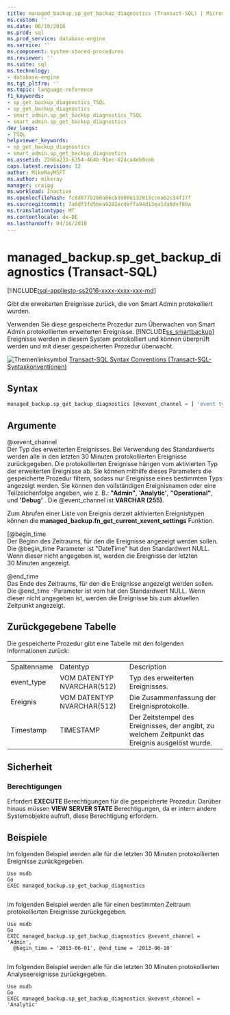 ```yaml
---
title: managed_backup.sp_get_backup_diagnostics (Transact-SQL) | Microsoft Docs
ms.custom: ''
ms.date: 06/10/2016
ms.prod: sql
ms.prod_service: database-engine
ms.service: ''
ms.component: system-stored-procedures
ms.reviewer: ''
ms.suite: sql
ms.technology:
- database-engine
ms.tgt_pltfrm: ''
ms.topic: language-reference
f1_keywords:
- sp_get_backup_diagnostics_TSQL
- sp_get_backup_diagnostics
- smart_admin.sp_get_backup_diagnostics_TSQL
- smart_admin.sp_get_backup_diagnostics
dev_langs:
- TSQL
helpviewer_keywords:
- sp_get_backup_diagnostics
- smart_admin.sp_get_backup_diagnostics
ms.assetid: 2266a233-6354-464b-91ec-824ca4eb9ceb
caps.latest.revision: 12
author: MikeRayMSFT
ms.author: mikeray
manager: craigg
ms.workload: Inactive
ms.openlocfilehash: fc8d877b260a86cb3d00b132813ccea62c34f17f
ms.sourcegitcommit: 7a6df3fd5bea9282ecdeffa94d13ea1da6def80a
ms.translationtype: MT
ms.contentlocale: de-DE
ms.lasthandoff: 04/16/2018
---
```

# <a name="managedbackupspgetbackupdiagnostics-transact-sql"></a>managed_backup.sp_get_backup_diagnostics (Transact-SQL)
[!INCLUDE[tsql-appliesto-ss2016-xxxx-xxxx-xxx-md](../../includes/tsql-appliesto-ss2016-xxxx-xxxx-xxx-md.md)]

  Gibt die erweiterten Ereignisse zurück, die von Smart Admin protokolliert wurden.  
  
 Verwenden Sie diese gespeicherte Prozedur zum Überwachen von Smart Admin protokollierten erweiterten Ereignisse. [!INCLUDE[ss_smartbackup](../../includes/ss-smartbackup-md.md)] Ereignisse werden in diesem System protokolliert und können überprüft werden und mit dieser gespeicherten Prozedur überwacht.  
  
 ![Themenlinksymbol](../../database-engine/configure-windows/media/topic-link.gif "Topic link icon") [Transact-SQL Syntax Conventions (Transact-SQL-Syntaxkonventionen)](../../t-sql/language-elements/transact-sql-syntax-conventions-transact-sql.md)  
  
## <a name="syntax"></a>Syntax  
  
```sql  
managed_backup.sp_get_backup_diagnostics [@xevent_channel = ] 'event type' [, [@begin_time = ] 'time1' ] [, [@end_time = ] 'time2'VARCHAR(255) = 'Xevent',@begin_time DATETIME = NULL,@end_time DATETIME = NULL  
```  
  
##  <a name="Arguments"></a> Argumente  
 @xevent_channel  
 Der Typ des erweiterten Ereignisses. Bei Verwendung des Standardwerts werden alle in den letzten 30 Minuten protokollierten Ereignisse zurückgegeben. Die protokollierten Ereignisse hängen vom aktivierten Typ der erweiterten Ereignisse ab. Sie können mithilfe dieses Parameters die gespeicherte Prozedur filtern, sodass nur Ereignisse eines bestimmten Typs angezeigt werden. Sie können den vollständigen Ereignisnamen oder eine Teilzeichenfolge angeben, wie z. B.: **"Admin"**, **'Analytic'**, **"Operational"**, und **'Debug'** . Die @event_channel ist **VARCHAR (255)**.  
  
 Zum Abrufen einer Liste von Ereignis derzeit aktivierten Ereignistypen können die **managed_backup.fn_get_current_xevent_settings** Funktion.  
  
 [@begin_time  
 Der Beginn des Zeitraums, für den die Ereignisse angezeigt werden sollen. Die @begin_time Parameter ist "DateTime" hat den Standardwert NULL. Wenn dieser nicht angegeben ist, werden die Ereignisse der letzten 30 Minuten angezeigt.  
  
 @end_time  
 Das Ende des Zeitraums, für den die Ereignisse angezeigt werden sollen. Die @end_time -Parameter ist vom hat den Standardwert NULL.  Wenn dieser nicht angegeben ist, werden die Ereignisse bis zum aktuellen Zeitpunkt angezeigt.  
  
## <a name="table-returned"></a>Zurückgegebene Tabelle  
 Die gespeicherte Prozedur gibt eine Tabelle mit den folgenden Informationen zurück:  
  
||||  
|-|-|-|  
|Spaltenname|Datentyp|Description|  
|event_type|VOM DATENTYP NVARCHAR(512)|Typ des erweiterten Ereignisses.|  
|Ereignis|VOM DATENTYP NVARCHAR(512)|Die Zusammenfassung der Ereignisprotokolle.|  
|Timestamp|TIMESTAMP|Der Zeitstempel des Ereignisses, der angibt, zu welchem Zeitpunkt das Ereignis ausgelöst wurde.|  
  
## <a name="security"></a>Sicherheit  
  
### <a name="permissions"></a>Berechtigungen  
 Erfordert **EXECUTE** Berechtigungen für die gespeicherte Prozedur. Darüber hinaus müssen **VIEW SERVER STATE** Berechtigungen, da er intern andere Systemobjekte aufruft, diese Berechtigung erfordern.  
  
## <a name="examples"></a>Beispiele  
 Im folgenden Beispiel werden alle für die letzten 30 Minuten protokollierten Ereignisse zurückgegeben.  
  
```  
Use msdb  
Go  
EXEC managed_backup.sp_get_backup_diagnostics  
  
```  
  
 Im folgenden Beispiel werden alle für einen bestimmten Zeitraum protokollierten Ereignisse zurückgegeben.  
  
```  
Use msdb  
Go  
EXEC managed_backup.sp_get_backup_diagnostics @xevent_channel = 'Admin',  
  @begin_time = '2013-06-01', @end_time = '2013-06-10'  
  
```  
  
 Im folgenden Beispiel werden alle für die letzten 30 Minuten protokollierten Analyseereignisse zurückgegeben.  
  
```  
Use msdb  
Go  
EXEC managed_backup.sp_get_backup_diagnostics @xevent_channel = 'Analytic'  
  
```  
  
  
